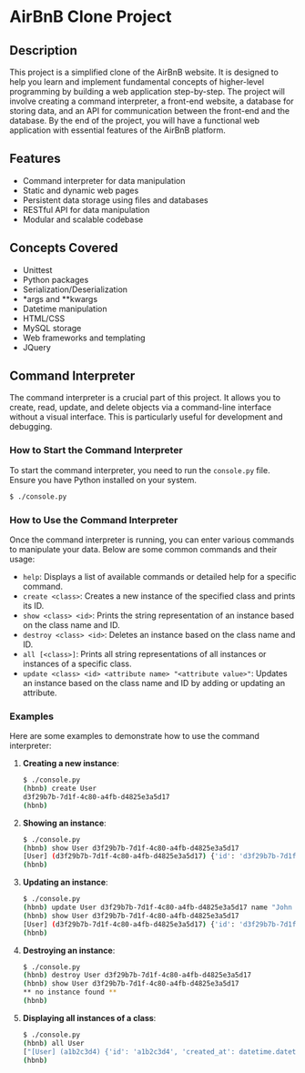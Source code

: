 # AirBnB Clone Project

## Description

This project is a simplified clone of the AirBnB website. It is designed to help you learn and implement fundamental concepts of higher-level programming by building a web application step-by-step. The project will involve creating a command interpreter, a front-end website, a database for storing data, and an API for communication between the front-end and the database. By the end of the project, you will have a functional web application with essential features of the AirBnB platform.

## Features

- Command interpreter for data manipulation
- Static and dynamic web pages
- Persistent data storage using files and databases
- RESTful API for data manipulation
- Modular and scalable codebase

## Concepts Covered

- Unittest
- Python packages
- Serialization/Deserialization
- *args and **kwargs
- Datetime manipulation
- HTML/CSS
- MySQL storage
- Web frameworks and templating
- JQuery

## Command Interpreter

The command interpreter is a crucial part of this project. It allows you to create, read, update, and delete objects via a command-line interface without a visual interface. This is particularly useful for development and debugging.

### How to Start the Command Interpreter

To start the command interpreter, you need to run the `console.py` file. Ensure you have Python installed on your system.

```bash
$ ./console.py
```

### How to Use the Command Interpreter

Once the command interpreter is running, you can enter various commands to manipulate your data. Below are some common commands and their usage:

- `help`: Displays a list of available commands or detailed help for a specific command.
- `create <class>`: Creates a new instance of the specified class and prints its ID.
- `show <class> <id>`: Prints the string representation of an instance based on the class name and ID.
- `destroy <class> <id>`: Deletes an instance based on the class name and ID.
- `all [<class>]`: Prints all string representations of all instances or instances of a specific class.
- `update <class> <id> <attribute name> "<attribute value>"`: Updates an instance based on the class name and ID by adding or updating an attribute.

### Examples

Here are some examples to demonstrate how to use the command interpreter:

1. **Creating a new instance**:
    ```bash
    $ ./console.py
    (hbnb) create User
    d3f29b7b-7d1f-4c80-a4fb-d4825e3a5d17
    (hbnb)
    ```

2. **Showing an instance**:
    ```bash
    $ ./console.py
    (hbnb) show User d3f29b7b-7d1f-4c80-a4fb-d4825e3a5d17
    [User] (d3f29b7b-7d1f-4c80-a4fb-d4825e3a5d17) {'id': 'd3f29b7b-7d1f-4c80-a4fb-d4825e3a5d17', 'created_at': datetime.datetime(2023, 5, 17, 12, 45, 0, 0), 'updated_at': datetime.datetime(2023, 5, 17, 12, 45, 0, 0)}
    (hbnb)
    ```

3. **Updating an instance**:
    ```bash
    $ ./console.py
    (hbnb) update User d3f29b7b-7d1f-4c80-a4fb-d4825e3a5d17 name "John Doe"
    (hbnb) show User d3f29b7b-7d1f-4c80-a4fb-d4825e3a5d17
    [User] (d3f29b7b-7d1f-4c80-a4fb-d4825e3a5d17) {'id': 'd3f29b7b-7d1f-4c80-a4fb-d4825e3a5d17', 'created_at': datetime.datetime(2023, 5, 17, 12, 45, 0, 0), 'updated_at': datetime.datetime(2023, 5, 17, 12, 47, 0, 0), 'name': 'John Doe'}
    (hbnb)
    ```

4. **Destroying an instance**:
    ```bash
    $ ./console.py
    (hbnb) destroy User d3f29b7b-7d1f-4c80-a4fb-d4825e3a5d17
    (hbnb) show User d3f29b7b-7d1f-4c80-a4fb-d4825e3a5d17
    ** no instance found **
    (hbnb)
    ```

5. **Displaying all instances of a class**:
    ```bash
    $ ./console.py
    (hbnb) all User
    ["[User] (a1b2c3d4) {'id': 'a1b2c3d4', 'created_at': datetime.datetime(2023, 5, 17, 12, 50, 0, 0), 'updated_at': datetime.datetime(2023, 5, 17, 12, 50, 0, 0)}"]
    (hbnb)
    ```
